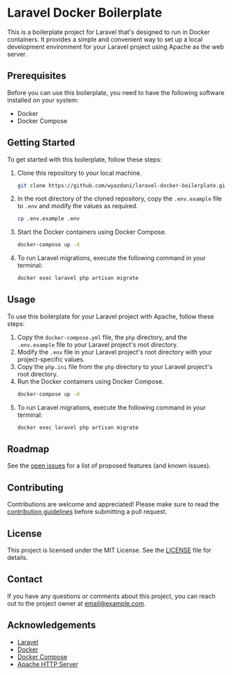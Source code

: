 # Laravel Docker Boilerplate

This is a boilerplate project for Laravel that's designed to run in Docker containers. It provides a simple and convenient way to set up a local development environment for your Laravel project using Apache as the web server.

## Prerequisites

Before you can use this boilerplate, you need to have the following software installed on your system:

- Docker
- Docker Compose

## Getting Started

To get started with this boilerplate, follow these steps:

1. Clone this repository to your local machine.
   ```sh
   git clone https://github.com/wyazdani/laravel-docker-boilerplate.git
   ```
2. In the root directory of the cloned repository, copy the `.env.example` file to `.env` and modify the values as required.
   ```sh
   cp .env.example .env
   ```
3. Start the Docker containers using Docker Compose.
   ```sh
   docker-compose up -d
   ```
4. To run Laravel migrations, execute the following command in your terminal:
   ```sh
   docker exec laravel php artisan migrate
   ```

## Usage

To use this boilerplate for your Laravel project with Apache, follow these steps:

1. Copy the `docker-compose.yml` file, the `php` directory, and the `.env.example` file to your Laravel project's root directory.
2. Modify the `.env` file in your Laravel project's root directory with your project-specific values.
3. Copy the `php.ini` file from the `php` directory to your Laravel project's root directory.
4. Run the Docker containers using Docker Compose.
   ```sh
   docker-compose up -d
   ```
5. To run Laravel migrations, execute the following command in your terminal:
   ```sh
   docker exec laravel php artisan migrate
   ```

## Roadmap

See the [open issues](https://github.com/wyazdani/laravel-docker-boilerplate/issues) for a list of proposed features (and known issues).

## Contributing

Contributions are welcome and appreciated! Please make sure to read the [contribution guidelines](CONTRIBUTING.md) before submitting a pull request.

## License

This project is licensed under the MIT License. See the [LICENSE](LICENSE) file for details.

## Contact

If you have any questions or comments about this project, you can reach out to the project owner at [email@example.com](mailto:email@example.com).

## Acknowledgements

- [Laravel](https://laravel.com/)
- [Docker](https://www.docker.com/)
- [Docker Compose](https://docs.docker.com/compose/)
- [Apache HTTP Server](https://httpd.apache.org/)
